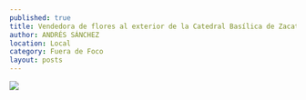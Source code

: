 ```yaml
---
published: true
title: Vendedora de flores al exterior de la Catedral Basílica de Zacatecas
author: ANDRÉS SÁNCHEZ
location: Local
category: Fuera de Foco
layout: posts
---
```


![](http://i.imgur.com/Or8bhaAm.jpg)
